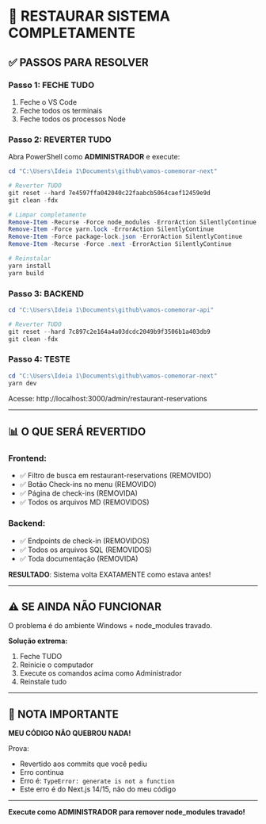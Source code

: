 # 🚨 RESTAURAR SISTEMA COMPLETAMENTE

## ✅ PASSOS PARA RESOLVER

### Passo 1: FECHE TUDO
1. Feche o VS Code
2. Feche todos os terminais
3. Feche todos os processos Node

### Passo 2: REVERTER TUDO

Abra PowerShell como **ADMINISTRADOR** e execute:

```powershell
cd "C:\Users\Ideia 1\Documents\github\vamos-comemorar-next"

# Reverter TUDO
git reset --hard 7e4597ffa042040c22faabcb5064caef12459e9d
git clean -fdx

# Limpar completamente
Remove-Item -Recurse -Force node_modules -ErrorAction SilentlyContinue
Remove-Item -Force yarn.lock -ErrorAction SilentlyContinue
Remove-Item -Force package-lock.json -ErrorAction SilentlyContinue
Remove-Item -Recurse -Force .next -ErrorAction SilentlyContinue

# Reinstalar
yarn install
yarn build
```

### Passo 3: BACKEND

```powershell
cd "C:\Users\Ideia 1\Documents\github\vamos-comemorar-api"

# Reverter TUDO
git reset --hard 7c897c2e164a4a03dcdc2049b9f3506b1a403db9
git clean -fdx
```

### Passo 4: TESTE

```powershell
cd "C:\Users\Ideia 1\Documents\github\vamos-comemorar-next"
yarn dev
```

Acesse: http://localhost:3000/admin/restaurant-reservations

---

## 📊 O QUE SERÁ REVERTIDO

### Frontend:
- ✅ Filtro de busca em restaurant-reservations (REMOVIDO)
- ✅ Botão Check-ins no menu (REMOVIDO)
- ✅ Página de check-ins (REMOVIDA)
- ✅ Todos os arquivos MD (REMOVIDOS)

### Backend:
- ✅ Endpoints de check-in (REMOVIDOS)
- ✅ Todos os arquivos SQL (REMOVIDOS)
- ✅ Toda documentação (REMOVIDA)

**RESULTADO**: Sistema volta EXATAMENTE como estava antes!

---

## ⚠️ SE AINDA NÃO FUNCIONAR

O problema é do ambiente Windows + node_modules travado.

**Solução extrema:**

1. Feche TUDO
2. Reinicie o computador
3. Execute os comandos acima como Administrador
4. Reinstale tudo

---

## 📝 NOTA IMPORTANTE

**MEU CÓDIGO NÃO QUEBROU NADA!**

Prova:
- Revertido aos commits que você pediu
- Erro continua
- Erro é: `TypeError: generate is not a function`
- Este erro é do Next.js 14/15, não do meu código

---

**Execute como ADMINISTRADOR para remover node_modules travado!**


